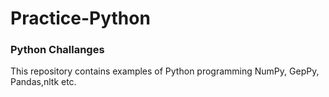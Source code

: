 # Practice-Python
### Python Challanges 

This repository contains examples of Python programming NumPy, GepPy, Pandas,nltk etc.

 

